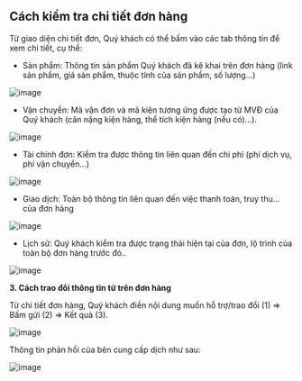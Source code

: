 ## Cách kiểm tra chi tiết đơn hàng

Từ giao diện chi tiết đơn, Quý khách có thể bấm vào các tab thông tin để xem chi tiết, cụ thể:

* Sản phẩm: Thông tin sản phẩm Quý khách đã kê khai trên đơn hàng \(link sản phẩm, giá sản phẩm, thuộc tính của sản phẩm, số lượng…\)

![image](https://user-images.githubusercontent.com/85599407/186577907-d4b27dac-f1a3-4278-ab23-75dd64882a7a.png)

* Vận chuyển: Mã vận đơn và mã kiện tương ứng được tạo từ MVĐ của Quý khách \(cân nặng kiện hàng, thể tích kiện hàng \(nếu có\)…\).

![image](https://user-images.githubusercontent.com/85599407/186578032-df28c153-2df2-4519-9724-31a72f2ae189.png)

* Tài chính đơn: Kiểm tra được thông tin liên quan đến chi phí \(phí dịch vụ, phí vận chuyển…\)

![image](https://user-images.githubusercontent.com/85599407/186578225-7f6aca0c-725f-4299-9306-2f09924b63e6.png)

* Giao dịch: Toàn bộ thông tin liên quan đến việc thanh toán, truy thu… của đơn hàng

![image](https://user-images.githubusercontent.com/85599407/186578303-762c818e-ba8e-486a-b435-df73e3af6a9c.png)

* Lịch sử: Quý khách kiểm tra được trạng thái hiện tại của đơn, lộ trình của toàn bộ đơn hàng trước đó..

![image](https://user-images.githubusercontent.com/85599407/186578355-19750cec-efa2-4140-b1ab-800e9b0ebb65.png)

**3. Cách trao đổi thông tin từ trên đơn hàng**

Từ chi tiết đơn hàng, Quý khách điền nội dung muốn hỗ trợ/trao đổi (1)  => Bấm gửi (2) => Kết quả (3).

![image](https://user-images.githubusercontent.com/85599407/186578943-604f4360-8dd2-4a34-90cc-8af2ddfb61b2.png)

Thông tin phản hồi của bên cung cấp dịch như sau:

![image](https://user-images.githubusercontent.com/85599407/186579116-813b73bd-0668-492b-a695-02239d58faf8.png)



